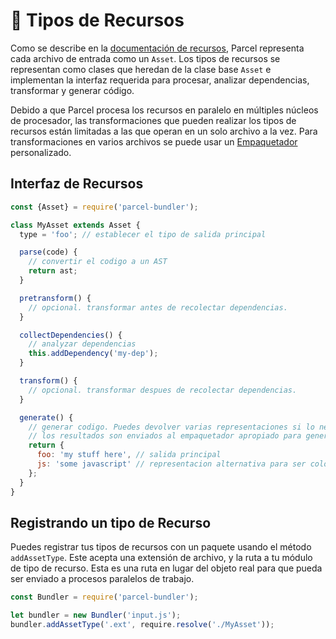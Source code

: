 # 📝 Tipos de Recursos

Como se describe en la [documentación de recursos](assets.html), Parcel representa cada archivo de entrada como un `Asset`. Los tipos de recursos se representan como clases que heredan de la clase base `Asset` e implementan la interfaz requerida para procesar, analizar dependencias, transformar y generar código.

Debido a que Parcel procesa los recursos en paralelo en múltiples núcleos de procesador, las transformaciones que pueden realizar los tipos de recursos están limitadas a las que operan en un solo archivo a la vez. Para transformaciones en varios archivos se puede usar un [Empaquetador](packagers.html) personalizado.

## Interfaz de Recursos

```javascript
const {Asset} = require('parcel-bundler');

class MyAsset extends Asset {
  type = 'foo'; // establecer el tipo de salida principal

  parse(code) {
    // convertir el codigo a un AST
    return ast;
  }

  pretransform() {
    // opcional. transformar antes de recolectar dependencias.
  }

  collectDependencies() {
    // analyzar dependencias
    this.addDependency('my-dep');
  }

  transform() {
    // opcional. transformar despues de recolectar dependencias.
  }

  generate() {
    // generar codigo. Puedes devolver varias representaciones si lo necesitas.
    // los resultados son enviados al empaquetador apropiado para generar los paquetes finales.
    return {
      foo: 'my stuff here', // salida principal
      js: 'some javascript' // representacion alternativa para ser colocada en el paquete de JS si es necesario.
    };
  }
}
```

## Registrando un tipo de Recurso

Puedes registrar tus tipos de recursos con un paquete usando el método `addAssetType`. Este acepta una extensión de archivo, y la ruta a tu módulo de tipo de recurso. Esta es una ruta en lugar del objeto real para que pueda ser enviado a procesos paralelos de trabajo.

```javascript
const Bundler = require('parcel-bundler');

let bundler = new Bundler('input.js');
bundler.addAssetType('.ext', require.resolve('./MyAsset'));
```
